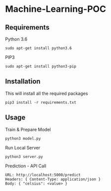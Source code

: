 # Machine-Learning-POC

## Requirements

Python 3.6
```
sudo apt-get install python3.6
```
PIP3
```
sudo apt-get install python3-pip

```

## Installation
This will install all the required packages
```
pip3 install -r requirements.txt
```

## Usage

Train & Prepare Model
```
python3 model.py
```
Run Local Server
```
python3 server.py
```
Prediction - API Call
```
URL: http://localhost:5000/predict
Headers: { Content-Type: application/json }
Body: { "celsius": <value> }
```
